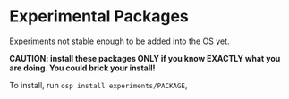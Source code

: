 # Experimental Packages

Experiments not stable enough to be added into the OS yet.

**CAUTION: install these packages ONLY if you know EXACTLY what you are doing. You could brick your install!**

To install, run `osp install experiments/PACKAGE`,
